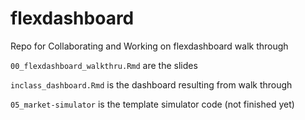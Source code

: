 # flexdashboard

Repo for Collaborating and Working on flexdashboard walk through

`00_flexdashboard_walkthru.Rmd` are the slides

`inclass_dashboard.Rmd` is the dashboard resulting from walk through

`05_market-simulator` is the template simulator code (not finished yet)
